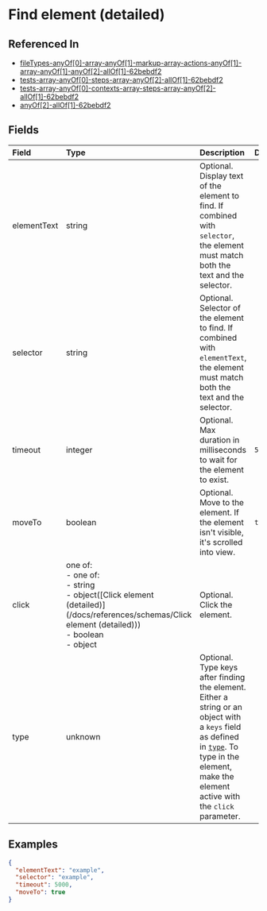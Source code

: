 
# Find element (detailed)



## Referenced In

- [fileTypes-anyOf[0]-array-anyOf[1]-markup-array-actions-anyOf[1]-array-anyOf[1]-anyOf[2]-allOf[1]-62bebdf2](/docs/references/schemas/filetypes-anyof-0--array-anyof-1--markup-array-actions-anyof-1--array-anyof-1--anyof-2--allof-1--62bebdf2)
- [tests-array-anyOf[0]-steps-array-anyOf[2]-allOf[1]-62bebdf2](/docs/references/schemas/tests-array-anyof-0--steps-array-anyof-2--allof-1--62bebdf2)
- [tests-array-anyOf[0]-contexts-array-steps-array-anyOf[2]-allOf[1]-62bebdf2](/docs/references/schemas/tests-array-anyof-0--contexts-array-steps-array-anyof-2--allof-1--62bebdf2)
- [anyOf[2]-allOf[1]-62bebdf2](/docs/references/schemas/anyof-2--allof-1--62bebdf2)

## Fields

Field | Type | Description | Default
:-- | :-- | :-- | :--
elementText | string | Optional. Display text of the element to find. If combined with `selector`, the element must match both the text and the selector. | 
selector | string | Optional. Selector of the element to find. If combined with `elementText`, the element must match both the text and the selector. | 
timeout | integer | Optional. Max duration in milliseconds to wait for the element to exist. | `5000`
moveTo | boolean | Optional. Move to the element. If the element isn't visible, it's scrolled into view. | `true`
click | one of:<br/>- one of:<br/>- string<br/>- object([Click element (detailed)](/docs/references/schemas/Click element (detailed)))<br/>- boolean<br/>- object | Optional. Click the element. | 
type | unknown | Optional. Type keys after finding the element. Either a string or an object with a `keys` field as defined in [`type`](type). To type in the element, make the element active with the `click` parameter. | 

## Examples

```json
{
  "elementText": "example",
  "selector": "example",
  "timeout": 5000,
  "moveTo": true
}
```
